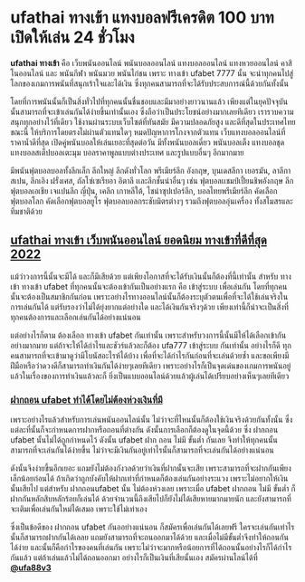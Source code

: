 # ufathai ทางเข้า แทงบอลฟรีเครดิต 100 บาท เปิดให้เล่น 24 ชั่วโมง

**ufathai ทางเข้า** คือ เว็บพนันออนไลน์ พนันบอลออนไลน์ แทงบอลออนไลน์ แทงหวยออนไลน์ คาสิโนออนไลน์ และ พนันกีฬา พนันมวย พนันไก่ชน เพราะ ทางเข้า ufabet 7777 นั้น จะนำทุกคนไปสู่โลกของเกมการพนันที่สนุกเร้าใจและได้เงิน ซึ่งทุกคนสามารถที่จะได้รับประสบการณ์นี้ด้วยกันทั้งนั้น

โดยที่การพนันนั้นก็เป็นสิ่งทั่วไปที่ทุกคนนั้นชื่นชอบและมีมาอย่างยาวนานแล้ว เพียงแต่ในยุคปัจจุบันนั้นสามารถที่จะเข้าเล่นกันได้ง่ายขึ้นเท่านั้นเอง ซึ่งถือว่าเป็นประโยชน์อย่างมากเลยทีเดียว เรารวบความสนุกทุกอย่างไว้ที่เดียว ใช้งานผ่านระบบเว็บไซต์ที่ทันสมัย มีความปลอดภัยสูง และดีที่สุดในประเทศไทยขณะนี้ ให้บริการโดยตรงไม่ผ่านตัวแทนใดๆ หมดปัญหาการโกงจากตัวแทน เว็บแทงบอลออนไลน์ที่ราคาน้ำดีที่สุด เปิดคู่พนันบอลให้เล่นเยอะที่สุดต่อวัน มีทั้งพนันบอลเดี่ยว พนันบอลเต็ง แทงบอลชุด แทงบอลสเต็ปบอลเตะมุม บอลราคาพูลแบบต่างประเทศ และรูปแบบอื่นๆ อีกมากมาย

มีพนันฟุตบอลบอลทั้งลีกเล็ก ลีกใหญ่ ลีกดังทั่วโลก พรีเมียร์ลีก อังกฤษ, บุนเดสลีกา เยอรมัน, ลาลีกา สเปน, ลีกเอิง ฝรั่งเศส, กัลโซ่เซเรียอา อิตาลี เเละลีกชั้นนำอื่นๆ เช่น ฟุตบอลเเชมป์เปี้ยนชิพอังกฤษ ลีกฟุตบอลเอเชีย เจแปนลีก ญี่ปุ่น, เคลีก เกาหลีใต้, ไชน่าซุปเปอร์ลีก, บอลไทยพรีเมียร์ลีก คัดเลือกฟุตบอลโลก คัดเลือกฟุตบอลยูโร ฟุตบอลบอลกระชับมิตรต่างๆ รวมถึงฟุตบอลอุ่นเครื่อง ทั้งสโมสรและทีมชาติด้วย

## [ufathai ทางเข้า เว็บพนันออนไลน์ ยอดนิยม ทางเข้าที่ดีที่สุด 2022](https://www.ufa88s.co/)

แม้ว่าวงการนี้นั้นจะมีได้ และก็มีเสียด้วย แต่เพียงโอกาสที่จะได้รับเงินนั้นก็ต้องที่นี้เท่านั้น สำหรับ ทางเข้า ทางเข้า ufabet ที่ทุกคนนั้นจะต้องเข้ากันเป็นอย่างแรก คือ เข้าสู่ระบบ เพื่อเล่นกัน โดยที่ทุกคนนั้นจะต้องเป็นสมาชิกกันก่อน เพราะอย่างไรทางออนไลน์นั้นก็ต้องระบุตัวตนเพื่อที่จะได้ใช้เล่นจริงในการเล่นกันได้ แต่รับรองว่าไม่ได้ยุ่งยากแต่อย่างใด และได้เงินกันจริงๆด้วย เพียงเท่านี้ก็น่าจะเป็นสิ่งที่ทุกคนต้องการและเลือกเล่นกันได้อย่างแน่นอน

แต่อย่างไรก็ตาม ต้องเลือก ทางเข้า ufabet กันเท่านั้น เพราะสำหรับวงการนี้นั้นมีให้ได้เลือกเข้ากันอย่างมากมาย แต่ถ้าจะให้ได้กำไรและชัวร์แล้วละก็ต้อง ufa777 เข้าสู่ระบบ กันเท่านั้น อย่างไรก็ดี ทุกคนสามารถที่จะเข้ามาดูว่ามีโบนัสอะไรห้ได้บ้าง เพื่อที่จะได้กำไรกันก่อนที่จะเล่นด้วยซ้ำ และขอเพียงมีฝีมือหรือว่าดวงดีก็สามารถทำเงินกันได้ง่ายๆเลยทีเดียว เพราะอย่างไรก็เป็นจุดเด่นของเกมการพนันอยู่แล้วในเรื่องของการทำเงินแล้วละก็ ยิ่งเป็นแบบออนไลน์ด้วยแล้วผู้เล่นได้เปรียบอย่างเห็นๆเลยทีเดียว

### [ฝากถอน ufabet ทำได้โดยไม่ต้องห่วงเงินที่มี](https://www.ufa88s.co/ufathai-%e0%b8%97%e0%b8%b2%e0%b8%87%e0%b9%80%e0%b8%82%e0%b9%89%e0%b8%b2/)

เพราะอย่างไรแล้วสำหรับการเล่นพนันออนไลน์นั้น ไม่ว่าจะที่ไหนนั้นก็ต้องใช้เงินจริงด้วยกันทั้งนั้น ซึ่งแต่ละที่นั้นก็จะกำหนดการฝากหรือถอนที่ต่างกัน ดังนั้นการเลือกก็ต้องดูในจุดนี้ด้วย ซึ่ง ฝากถอน ufabet นั้นไม่ได้ถูกกำหนดไว้ ดังนั้น ufabet ฝาก ถอน ไม่มี ขั้นต่ำ กันเลย จึงทำให้ทุกคนนั้นสามารถที่จะเล่นกันได้ง่ายขึ้น ไม่ว่าจะมีเงินกันอยู่เท่าไรนั้นก็สามารถที่จะเล่นกันได้อย่างแน่นอน

ดังนั้นจึงง่ายขึ้นอีกเยอะ แถมยังไม่ต้องกังวลด้วยว่าเงินที่ฝากนั้นจะเสีย เพราะสามารถที่จะฝากกันเพียงเล็กน้อยก่อนได้ ถ้าเกิดว่าถูกบังคับให้ฝากเท่าที่กำหนดก็ต้องเล่นกันอย่างระแวง เพราะไม่อยากให้เงินนั้นเสียไป แต่สำหรับ ฝากถอนufabet นั้น ไม่ต้องห่วงเลย เพราะเมื่อ ufabet ฝากถอน ไม่มี ขั้นต่ำ ก็ฝากกันหลักสิบหลักร้อยก็เล่นได้ ด้วยจำนวนนี้ถึงเสียไปก็ยังไม่ได้เสียหายมากมายนัก และยังสามารถที่จะเติมเพื่อเล่นกันใหม่ได้เสมอ เพราะใช้ไม่เท่าเอง

ซึ่งเป็นข้อดีของ ฝากถอน ufabet กันออย่างแน่นอน ก็สมัครเพื่อเล่นกันได้เลยฟรี ใครจะเล่นกันเท่าไรนั้นก็สามารถฝากกันได้เลลย แถมยังสามารถที่จะถนออกมาได้ด้วย และเมื่อไม่มีขั้นต่ำจึงทำให้ถอนกันได้ง่าย และนั้นก็คือกำไรของคนที่เล่นกัน เพราะไม่ว่าจะมากหรือน้อยการที่ได้ถอนนั้นอย่างไรก็ได้กำไรกันแล้ว แต่ถ้าเล่นแล้วไม่ได้ถอนออกมา อย่างไรก็เป็นเงินที่เสียนั้นเอง สมัครผ่านไลน์ได้ที่ [**@ufa88v3**](https://line.me/R/ti/p/%40ufa88v3)
